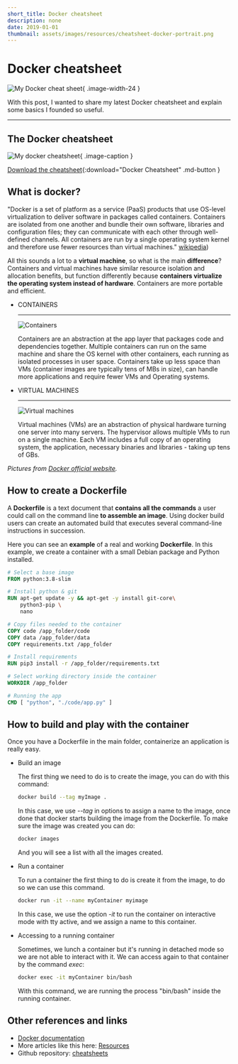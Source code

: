 ```yaml
---
short_title: Docker cheatsheet
description: none
date: 2019-01-01
thumbnail: assets/images/resources/cheatsheet-docker-portrait.png
---
```


# Docker cheatsheet

![My Docker cheat sheet](../../assets/images/resources/cheatsheet-docker-portrait.png){ .image-width-24 }

With this post, I wanted to share my latest Docker cheatsheet and explain some basics I founded so useful.

---

## The Docker cheatsheet

![My docker cheatsheet](../../assets/images/resources/docker-cheatsheet.png){ .image-caption }

[Download the cheatsheet](../../assets/docs/cheatsheet-docker.pdf){:download="Docker Cheatsheet" .md-button }


## What is docker?

"Docker is a set of platform as a service (PaaS) products that use OS-level virtualization to deliver software in packages called containers. Containers are isolated from one another and bundle their own software, libraries and configuration files; they can communicate with each other through well-defined channels. All containers are run by a single operating system kernel and therefore use fewer resources than virtual machines." [wikipedia](https://en.wikipedia.org/wiki/Docker_\(software))

All this sounds a lot to a **virtual machine**, so what is the main **difference**? Containers and virtual machines have similar resource isolation and allocation benefits, but function differently because **containers virtualize the operating system instead of hardware**. Containers are more portable and efficient.

<div class="grid cards" markdown>

- CONTAINERS

    ---

    ![Containers](../../assets/images/resources/docker-containers.png)

    Containers are an abstraction at the app layer that packages code and dependencies together. Multiple containers can run on the same machine and share the OS kernel with other containers, each running as isolated processes in user space. Containers take up less space than VMs (container images are typically tens of MBs in size), can handle more applications and require fewer VMs and Operating systems.

- VIRTUAL MACHINES

    ---

    ![Virtual machines](../../assets/images/resources/docker-containers.png)

    Virtual machines (VMs) are an abstraction of physical hardware turning one server into many servers. The hypervisor allows multiple VMs to run on a single machine. Each VM includes a full copy of an operating system, the application, necessary binaries and libraries - taking up tens of GBs.

</div>

*Pictures from [Docker official website](https://www.docker.com/resources/what-container#/package_software).*


## How to create a Dockerfile

A **Dockerfile** is a text document that **contains all the commands** a user could call on the command line **to assemble an image**. Using docker build users can create an automated build that executes several command-line instructions in succession. 

Here you can see an **example** of a real and working **Dockerfile**. In this example, we create a container with a small Debian package and Python installed.

```dockerfile
# Select a base image
FROM python:3.8-slim

# Install python & git
RUN apt-get update -y && apt-get -y install git-core\
    python3-pip \
    nano

# Copy files needed to the container
COPY code /app_folder/code
COPY data /app_folder/data
COPY requirements.txt /app_folder

# Install requirements
RUN pip3 install -r /app_folder/requirements.txt

# Select working directory inside the container
WORKDIR /app_folder

# Running the app
CMD [ "python", "./code/app.py" ]
```


## How to build and play with the container

Once you have a Dockerfile in the main folder, containerize an application is really easy.

<div class="steps" markdown>

- Build an image

    The first thing we need to do is to create the image, you can do with this command:

    ```bash
    docker build --tag myImage .
    ```

    In this case, we use *--tag* in options to assign a name to the image, once done that docker starts building the image from the Dockerfile. To make sure the image was created you can do:

    ```bash
    docker images
    ```

    And you will see a list with all the images created.

- Run a container

    To run a container the first thing to do is create it from the image, to do so we can use this command.

    ```bash
    docker run -it --name myContainer myimage
    ```

    In this case, we use the option *-it* to run the container on interactive mode with tty active, and we assign a name to this container.

- Accessing to a running container

    Sometimes, we lunch a container but it's running in detached mode so we are not able to interact with it. We can access again to that container by the command *exec*:

    ```bash
    docker exec -it myContainer bin/bash
    ```

    With this command, we are running the process "bin/bash" inside the running container.

</div>

## Other references and links
- [Docker documentation](https://docs.docker.com/)
- More articles like this here: [Resources](https://carlosgrande.me/category/myworks/resources-cheatsheets/)
- Github repository: [cheatsheets](https://github.com/charlstown/CodeCheatsheets)